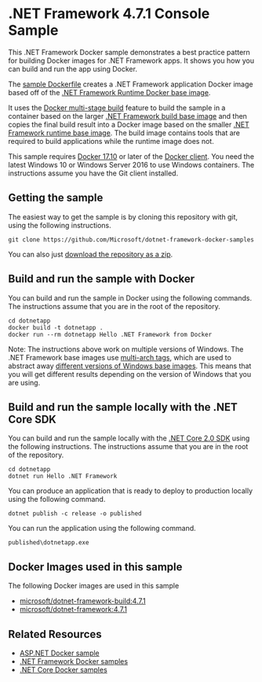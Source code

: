 # .NET Framework 4.7.1 Console Sample

This .NET Framework Docker sample demonstrates a best practice pattern for building Docker images for .NET Framework apps. It shows you how you can build and run the app using Docker. 

The [sample Dockerfile](Dockerfile) creates a .NET Framework application Docker image based off of the [.NET Framework Runtime Docker base image](https://hub.docker.com/r/microsoft/dotnet-framework/).

It uses the [Docker multi-stage build](https://github.com/dotnet/announcements/issues/18) feature to build the sample in a container based on the larger [.NET Framework build base image](https://hub.docker.com/r/microsoft/dotnet-framework-build/) and then copies the final build result into a Docker image based on the smaller [.NET Framework runtime base image](https://hub.docker.com/r/microsoft/dotnet-framework/). The build image contains tools that are required to build applications while the runtime image does not.

This sample requires [Docker 17.10](https://docs.docker.com/release-notes/docker-ce) or later of the [Docker client](https://www.docker.com/community-edition). You need the latest Windows 10 or Windows Server 2016 to use Windows containers. The instructions assume you have the Git client installed.

## Getting the sample

The easiest way to get the sample is by cloning this repository with git, using the following instructions.

```
git clone https://github.com/Microsoft/dotnet-framework-docker-samples
```

You can also just [download the repository as a zip](https://github.com/Microsoft/dotnet-framework-docker-samples/archive/master.zip).

## Build and run the sample with Docker

You can build and run the sample in Docker using the following commands. The instructions assume that you are in the root of the repository.

```console
cd dotnetapp
docker build -t dotnetapp .
docker run --rm dotnetapp Hello .NET Framework from Docker
```

Note: The instructions above work on multiple versions of Windows. The .NET Framework base images use [multi-arch tags](https://github.com/dotnet/announcements/issues/14), which are used to abstract away [different versions of Windows base images](https://docs.microsoft.com/virtualization/windowscontainers/deploy-containers/version-compatibility). This means that you will get different results depending on the version of Windows that you are using.

## Build and run the sample locally with the .NET Core SDK

You can build and run the sample locally with the [.NET Core 2.0 SDK](https://www.microsoft.com/net/download/core) using the following instructions. The instructions assume that you are in the root of the repository.

```console
cd dotnetapp
dotnet run Hello .NET Framework
```

You can produce an application that is ready to deploy to production locally using the following command.

```console
dotnet publish -c release -o published
```

You can run the application using the following command.

```console
published\dotnetapp.exe
```

## Docker Images used in this sample

The following Docker images are used in this sample

* [microsoft/dotnet-framework-build:4.7.1](https://hub.docker.com/r/microsoft/dotnet-framework-build)
* [microsoft/dotnet-framework:4.7.1](https://hub.docker.com/r/microsoft/dotnet-framework)

## Related Resources

* [ASP.NET Docker sample](../aspnetapp/README.md)
* [.NET Framework Docker samples](../README.md)
* [.NET Core Docker samples](https://github.com/dotnet/dotnet-docker-samples)
